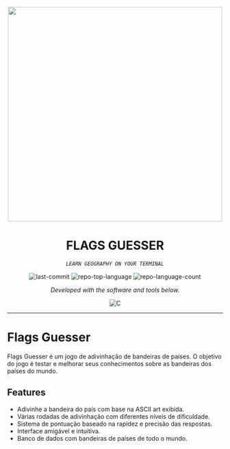 <p align="center">
  <img src="https://github.com/cardozoguilherme/Country-Flag-Guess/assets/132563707/b27c16b5-85c6-4c03-b223-30dd85c94746" width="500" />
</p>
<p align="center">
    <h1 align="center">FLAGS GUESSER</h1>
</p>
<p align="center">
    <em><code>LEARN GEOGRAPHY ON YOUR TERMINAL</code></em>
</p>
<p align="center">
	<img src="https://img.shields.io/github/last-commit/cardozoguilherme/Country-Flag-Guess?style=flat&logo=git&logoColor=white&color=0080ff" alt="last-commit">
	<img src="https://img.shields.io/github/languages/top/cardozoguilherme/Country-Flag-Guess?style=flat&color=0080ff" alt="repo-top-language">
	<img src="https://img.shields.io/github/languages/count/cardozoguilherme/Country-Flag-Guess?style=flat&color=0080ff" alt="repo-language-count">
<p>
<p align="center">
		<em>Developed with the software and tools below.</em>
</p>
<p align="center">
	<img src="https://img.shields.io/badge/C-A8B9CC.svg?style=flat&logo=C&logoColor=black" alt="C">
</p>
<hr>

# Flags Guesser

Flags Guesser é um jogo de adivinhação de bandeiras de países. O objetivo do jogo é testar e melhorar seus conhecimentos sobre as bandeiras dos países do mundo.

## Features

- Adivinhe a bandeira do país com base na ASCII art exibida.
- Várias rodadas de adivinhação com diferentes níveis de dificuldade.
- Sistema de pontuação baseado na rapidez e precisão das respostas.
- Interface amigável e intuitiva.
- Banco de dados com bandeiras de países de todo o mundo.
